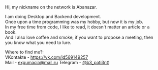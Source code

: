 Hi, my nickname on the network is Abanazar.  
  
I am doing Desktop and Backend development.  
Once upon a time programming was my hobby, but now it is my job.  
In my free time from code, I like to read, it doesn't matter an article or a book.  
And I also love coffee and smoke, if you want to propose a meeting, then you know what you need to lure.  

Where to find me?:  
VKontakte - https://vk.com/id569149257  
Mail - exgumacia@mail.ru
Telegram - [@b3_pati3nt](https://t.me/b3_pati3nt))
